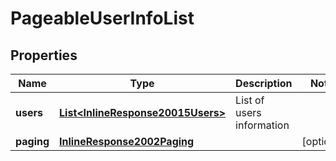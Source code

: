 
# PageableUserInfoList

## Properties
Name | Type | Description | Notes
------------ | ------------- | ------------- | -------------
**users** | [**List&lt;InlineResponse20015Users&gt;**](InlineResponse20015Users.md) | List of users information | 
**paging** | [**InlineResponse2002Paging**](InlineResponse2002Paging.md) |  |  [optional]



